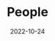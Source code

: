 ---
title: People
date: 2022-10-24

type: landing

sections:
  - block: people
    content:
      title: Meet the Team
      # Choose which groups/teams of users to display.
      #   Edit `user_groups` in each user's profile to add them to one or more of these groups.
      user_groups:
        - Students
        - Advisors
      sort_by: Params.last_name
      sort_ascending: true
    design:
      show_interests: false
      show_role: true
      show_social: true
---